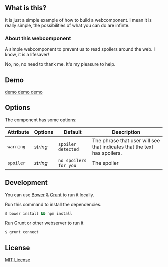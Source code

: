 ## What is this?

It is just a simple example of how to build a webcomponent. I mean it is really simple, the possibilities of what you can do are infinte.

### About this webcomponent

A simple webcomponent to prevent us to read spoilers around the web. I know, it is a lifesaver!

No, no, no need to thank me. It's my pleasure to help.

## Demo

[demo demo demo](http://pererinha.github.io/shush-spoiler-elements)

## Options

The component has some options:

Attribute     | Options     | Default      | Description
---           | ---         | ---          | ---
`warning`         | *string*    | `spoiler detected`        | The phrase that user will see that indicates that the text has spoilers.
`spoiler`         | *string*    | `no spoilers for you`        | The spoiler

## Development

You can use [Bower](http://bower.io/) & [Grunt](http://gruntjs.com/) to run it locally.
 
Run this command to install the dependencies.

```sh
$ bower install && npm install
```

Run Grunt or other webserver to run it

```sh
$ grunt connect
```

## License

[MIT License](http://opensource.org/licenses/MIT)
